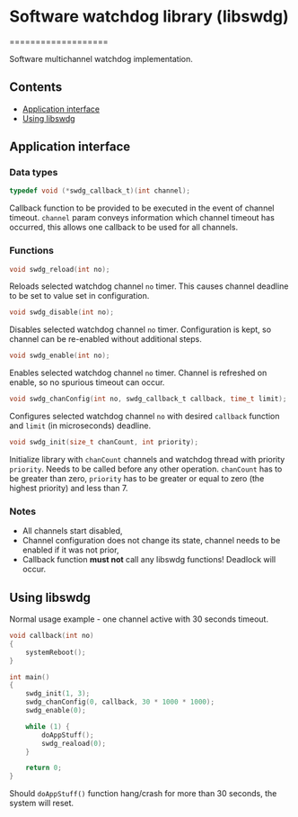 # Software watchdog library (libswdg)

===================

Software multichannel watchdog implementation.

## Contents

- [Application interface](#application-interface)
- [Using libswdg](#using-libswdg)

## Application interface

### Data types

```c
typedef void (*swdg_callback_t)(int channel);
```

Callback function to be provided to be executed in the event of channel timeout. `channel` param conveys information
which channel timeout has occurred, this allows one callback to be used for all channels.

### Functions

```c
void swdg_reload(int no);
```

Reloads selected watchdog channel `no` timer. This causes channel deadline to be set to value set in configuration.

```c
void swdg_disable(int no);
```

Disables selected watchdog channel `no` timer. Configuration is kept, so channel can be re-enabled without additional
steps.

```c
void swdg_enable(int no);
```

Enables selected watchdog channel `no` timer. Channel is refreshed on enable, so no spurious timeout can occur.

```c
void swdg_chanConfig(int no, swdg_callback_t callback, time_t limit);
```

Configures selected watchdog channel `no` with desired `callback` function and `limit` (in microseconds) deadline.

```c
void swdg_init(size_t chanCount, int priority);
```

Initialize library with `chanCount` channels and watchdog thread with priority `priority`. Needs to be called before any
other operation. `chanCount` has to be greater than zero, `priority` has to be greater or equal to zero
(the highest priority) and less than 7.

### Notes

- All channels start disabled,
- Channel configuration does not change its state, channel needs to be enabled if it was not prior,
- Callback function **must not** call any libswdg functions! Deadlock will occur.

## Using libswdg

Normal usage example - one channel active with 30 seconds timeout.

```c
void callback(int no)
{
	systemReboot();
}

int main()
{
	swdg_init(1, 3);
	swdg_chanConfig(0, callback, 30 * 1000 * 1000);
	swdg_enable(0);

	while (1) {
		doAppStuff();
		swdg_reaload(0);
	}

	return 0;
}
```

Should `doAppStuff()` function hang/crash for more than 30 seconds, the system will reset.

